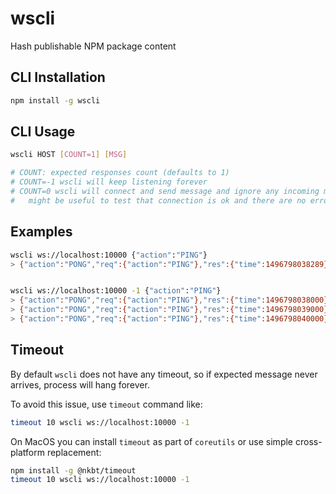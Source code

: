 # wscli

Hash publishable NPM package content

## CLI Installation

```bash
npm install -g wscli
```

## CLI Usage

```bash
wscli HOST [COUNT=1] [MSG]

# COUNT: expected responses count (defaults to 1)
# COUNT=-1 wscli will keep listening forever
# COUNT=0 wscli will connect and send message and ignore any incoming messages
#   might be useful to test that connection is ok and there are no errors sending messages
```


## Examples

```bash
wscli ws://localhost:10000 {"action":"PING"}
> {"action":"PONG","req":{"action":"PING"},"res":{"time":1496798038289}}


wscli ws://localhost:10000 -1 {"action":"PING"}
> {"action":"PONG","req":{"action":"PING"},"res":{"time":1496798038000}}
> {"action":"PONG","req":{"action":"PING"},"res":{"time":1496798039000}}
> {"action":"PONG","req":{"action":"PING"},"res":{"time":1496798040000}}
```

## Timeout

By default `wscli` does not have any timeout, so if expected message never arrives,
process will hang forever.

To avoid this issue, use `timeout` command like:

```bash
timeout 10 wscli ws://localhost:10000 -1
```

On MacOS you can install `timeout` as part of `coreutils` or use simple cross-platform replacement:

```bash
npm install -g @nkbt/timeout
timeout 10 wscli ws://localhost:10000 -1
```
